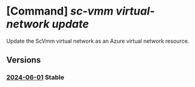 # [Command] _sc-vmm virtual-network update_

Update the ScVmm virtual network as an Azure virtual network resource.

## Versions

### [2024-06-01](/Resources/mgmt-plane/L3N1YnNjcmlwdGlvbnMve30vcmVzb3VyY2Vncm91cHMve30vcHJvdmlkZXJzL21pY3Jvc29mdC5zY3ZtbS92aXJ0dWFsbmV0d29ya3Mve30=/2024-06-01.xml) **Stable**

<!-- mgmt-plane /subscriptions/{}/resourcegroups/{}/providers/microsoft.scvmm/virtualnetworks/{} 2024-06-01 -->
